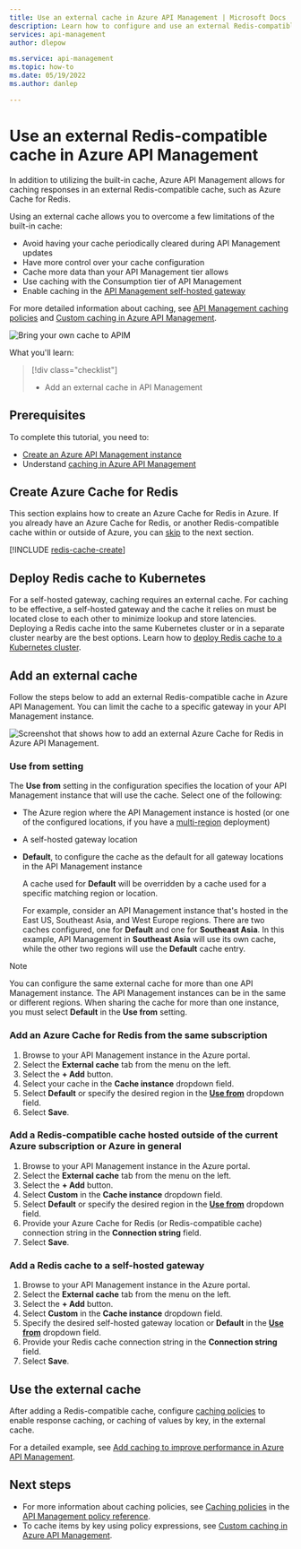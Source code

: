 ```yaml
---
title: Use an external cache in Azure API Management | Microsoft Docs
description: Learn how to configure and use an external Redis-compatible cache in Azure API Management. Using an external cache gives you more control and flexibility than the built-in cache.
services: api-management
author: dlepow

ms.service: api-management
ms.topic: how-to
ms.date: 05/19/2022
ms.author: danlep

---
```


# Use an external Redis-compatible cache in Azure API Management

In addition to utilizing the built-in cache, Azure API Management allows for caching responses in an external Redis-compatible cache, such as Azure Cache for Redis.

Using an external cache allows you to overcome a few limitations of the built-in cache:

* Avoid having your cache periodically cleared during API Management updates
* Have more control over your cache configuration
* Cache more data than your API Management tier allows
* Use caching with the Consumption tier of API Management
* Enable caching in the [API Management self-hosted gateway](self-hosted-gateway-overview.md)

For more detailed information about caching, see [API Management caching policies](api-management-caching-policies.md) and  [Custom caching in Azure API Management](api-management-sample-cache-by-key.md).

![Bring your own cache to APIM](media/api-management-howto-cache-external/overview.png)

What you'll learn:

> [!div class="checklist"]
> * Add an external cache in API Management

## Prerequisites

To complete this tutorial, you need to:

+ [Create an Azure API Management instance](get-started-create-service-instance.md)
+ Understand [caching in Azure API Management](api-management-howto-cache.md)

## <a name="create-cache"> </a> Create Azure Cache for Redis

This section explains how to create an Azure Cache for Redis in Azure. If you already have an Azure Cache for Redis, or another Redis-compatible cache within or outside of Azure, you can <a href="#add-external-cache">skip</a> to the next section.

[!INCLUDE [redis-cache-create](../azure-cache-for-redis/includes/redis-cache-create.md)]

## <a name="create-cache"> </a> Deploy Redis cache to Kubernetes

For a self-hosted gateway, caching requires an external cache. For caching to be effective, a self-hosted gateway and the cache it relies on must be located close to each other to minimize lookup and store latencies. Deploying a Redis cache into the same Kubernetes cluster or in a separate cluster nearby are the best options. Learn how to [deploy Redis cache to a Kubernetes cluster](https://github.com/kubernetes/examples/tree/master/guestbook).

## <a name="add-external-cache"> </a>Add an external cache

Follow the steps below to add an external Redis-compatible cache in Azure API Management. You can limit the cache to a specific gateway in your API Management instance.

![Screenshot that shows how to add an external Azure Cache for Redis in Azure API Management.](media/api-management-howto-cache-external/add-external-cache.png)

### Use from setting

The **Use from** setting in the configuration specifies the location of your API Management instance that will use the cache. Select one of the following:

* The Azure region where the API Management instance is hosted (or one of the configured locations, if you have a [multi-region](api-management-howto-deploy-multi-region.md) deployment)

* A self-hosted gateway location 

* **Default**, to configure the cache as the default for all gateway locations in the API Management instance

    A cache used for **Default** will be overridden by a cache used for a specific matching region or location.

    For example, consider an API Management instance that's hosted in the East US, Southeast Asia, and West Europe regions. There are two caches configured, one for **Default** and one for **Southeast Asia**. In this example, API Management in **Southeast Asia** will use its own cache, while the other two regions will use the **Default** cache entry.

> [!NOTE]
> You can configure the same external cache for more than one API Management instance. The API Management instances can be in the same or different regions. When sharing the cache for more than one instance, you must select **Default** in the **Use from** setting. 

### Add an Azure Cache for Redis from the same subscription

1. Browse to your API Management instance in the Azure portal.
2. Select the **External cache** tab from the menu on the left.
3. Select the **+ Add** button.
4. Select your cache in the **Cache instance** dropdown field.
5. Select **Default** or specify the desired region in the [**Use from**](#use-from-setting) dropdown field.
6. Select **Save**.

### Add a Redis-compatible cache hosted outside of the current Azure subscription or Azure in general

1. Browse to your API Management instance in the Azure portal.
2. Select the **External cache** tab from the menu on the left.
3. Select the **+ Add** button.
4. Select **Custom** in the **Cache instance** dropdown field.
5. Select **Default** or specify the desired region in the [**Use from**](#use-from-setting) dropdown field.
6. Provide your Azure Cache for Redis (or Redis-compatible cache) connection string in the **Connection string** field.
7. Select **Save**.

### Add a Redis cache to a self-hosted gateway

1. Browse to your API Management instance in the Azure portal.
2. Select the **External cache** tab from the menu on the left.
3. Select the **+ Add** button.
4. Select **Custom** in the **Cache instance** dropdown field.
5. Specify the desired self-hosted gateway location or **Default** in the [**Use from**](#use-from-setting) dropdown field.
6. Provide your Redis cache connection string in the **Connection string** field.
7. Select **Save**.

## Use the external cache

After adding a Redis-compatible cache, configure [caching policies](api-management-caching-policies.md) to enable response caching, or caching of values by key, in the external cache.

For a detailed example, see [Add caching to improve performance in Azure API Management](api-management-howto-cache.md).

## <a name="next-steps"> </a>Next steps

* For more information about caching policies, see [Caching policies][Caching policies] in the [API Management policy reference][API Management policy reference].
* To cache items by key using policy expressions, see [Custom caching in Azure API Management](api-management-sample-cache-by-key.md).

[API Management policy reference]: ./api-management-policies.md
[Caching policies]: ./api-management-caching-policies.md
